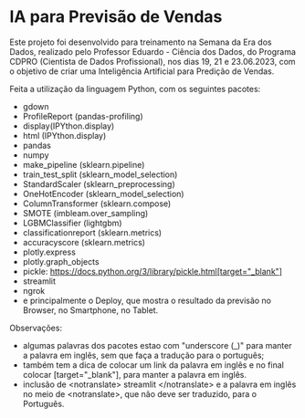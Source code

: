 # IA para Previsão de Vendas

Este projeto foi desenvolvido para treinamento na Semana da Era dos Dados, realizado pelo Professor Eduardo - Ciência dos Dados, do Programa CDPRO (Cientista de Dados Profissional), nos dias 19, 21 e 23.06.2023, com o objetivo de criar uma Inteligência Artificial para Predição de Vendas.

Feita a utilização da linguagem Python, com os seguintes pacotes:
- gdown
- ProfileReport (pandas-profiling)
- <notranslate>display</notranslate>(IPYthon.display)
- html (IPYthon.display)
- pandas
- <notranslate>numpy</notranslate>
- make_pipeline (sklearn.pipeline)
- train_test_split (sklearn_model_selection)
- StandardScaler (sklearn_preprocessing)
- <notranslate>OneHotEncoder</notranslate> (sklearn_model_selection)
- ColumnTransformer (sklearn.compose)
- SMOTE (imbleam.over_sampling)
- LGBM<notranslate>Classifier</notranslate> (lightgbm)
- <notranslate>classificationreport</notranslate> (sklearn.metrics)
- <notranslate>accuracyscore</notranslate> (sklearn.metrics)
- plotly.express
- plotly.graph_objects
- <notranslate>pickle</notranslate>: https://docs.python.org/3/library/pickle.html[target="_blank"]
- <notranslate>streamlit</notranslate>
- ngrok
- e principalmente o Deploy, que mostra o resultado da previsão no Browser, no Smartphone, no Tablet.


Observações: 
- algumas palavras dos pacotes estao com "underscore (_)" para manter a palavra em inglês, sem que faça a tradução para o português;
- também tem a dica de colocar um link da palavra em inglês e no final colocar [target="_blank"], para manter a palavra em inglês.
- inclusão de \<notranslate\> <notranlate> streamlit </notranslate> \<\/notranslate\> e a palavra em inglês no meio de \<notranslate\>, que não deve ser traduzido, para o Português.
